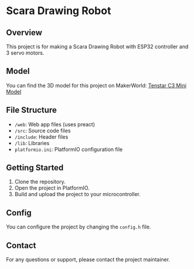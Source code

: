 # Scara Drawing Robot

## Overview

This project is for making a Scara Drawing Robot with ESP32 controller and 3 servo motors.

## Model

You can find the 3D model for this project on MakerWorld:
[Tenstar C3 Mini Model](https://makerworld.com/en/models/978425)

## File Structure

- `/web`: Web app files (uses preact)
- `/src`: Source code files
- `/include`: Header files
- `/lib`: Libraries
- `platformio.ini`: PlatformIO configuration file

## Getting Started

1. Clone the repository.
2. Open the project in PlatformIO.
3. Build and upload the project to your microcontroller.

## Config

You can configure the project by changing the `config.h` file.

## Contact

For any questions or support, please contact the project maintainer.

